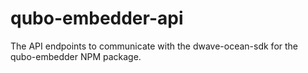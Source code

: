 # qubo-embedder-api
The API endpoints to communicate with the dwave-ocean-sdk for the qubo-embedder NPM package.
